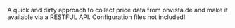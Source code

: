 A quick and dirty approach to collect price data from onvista.de and make it available via a RESTFUL API. Configuration files not included!
